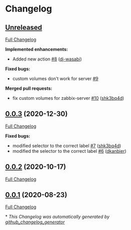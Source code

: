 # Changelog

## [Unreleased](https://github.com/dj-wasabi/helm-zabbix/tree/HEAD)

[Full Changelog](https://github.com/dj-wasabi/helm-zabbix/compare/0.0.3...HEAD)

**Implemented enhancements:**

- Added new action [\#8](https://github.com/dj-wasabi/helm-zabbix/pull/8) ([dj-wasabi](https://github.com/dj-wasabi))

**Fixed bugs:**

- custom volumes don't work for server [\#9](https://github.com/dj-wasabi/helm-zabbix/issues/9)

**Merged pull requests:**

- fix custom volumes for zabbix-server [\#10](https://github.com/dj-wasabi/helm-zabbix/pull/10) ([shk3bq4d](https://github.com/shk3bq4d))

## [0.0.3](https://github.com/dj-wasabi/helm-zabbix/tree/0.0.3) (2020-12-30)

[Full Changelog](https://github.com/dj-wasabi/helm-zabbix/compare/0.0.2...0.0.3)

**Fixed bugs:**

- modified selector to the correct label [\#7](https://github.com/dj-wasabi/helm-zabbix/pull/7) ([shk3bq4d](https://github.com/shk3bq4d))
- modified the selector to the correct label [\#6](https://github.com/dj-wasabi/helm-zabbix/pull/6) ([dkanbier](https://github.com/dkanbier))

## [0.0.2](https://github.com/dj-wasabi/helm-zabbix/tree/0.0.2) (2020-10-17)

[Full Changelog](https://github.com/dj-wasabi/helm-zabbix/compare/0.0.1...0.0.2)

## [0.0.1](https://github.com/dj-wasabi/helm-zabbix/tree/0.0.1) (2020-08-23)

[Full Changelog](https://github.com/dj-wasabi/helm-zabbix/compare/af5305f35b8119976441ffb51dcfebd66ed67df9...0.0.1)



\* *This Changelog was automatically generated by [github_changelog_generator](https://github.com/github-changelog-generator/github-changelog-generator)*
